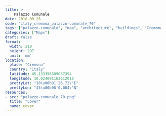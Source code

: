 ```yaml
---
title: > 
    Palazzo Comunale
date: 2018-09-26
code: "italy_cremona_palazzo-comunale_70"
tags: ["palazzo-comunale", "map", "architecture", "buildings", "Cremona", "Italy"]
categories: ["Maps"]
draft: false
format:
  width: 210
  height: 297
  unit: 'mm'
location:
  place: "Cremona"
  country: "Italy"
  latitude: 45.133356889037394
  longitude: 10.024091163612013
  prettyLat: "10\u00b01'26.72\"E"
  prettyLon: "45\u00b08'0.084\"N"
resources:
- src: "palazzo-comunale_70.png"
  title: "Cover"
  name: cover
---
```

